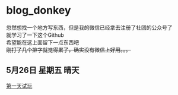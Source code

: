# blog_donkey
忽然想找一个地方写东西，但是我的微信已经拿去注册了社团的公众号了
<br>
就学习了一下这个Github<br>
希望能在这上面留下一点东西吧
<br>
~~刚打了几个排字就觉得累了，确实没有微信上好用。。。~~
<br>
## 5月26日 星期五 晴天<br>

[第一天试玩](https://github.com/donkeyEEE/donkey_work/blob/main/%E4%BA%94%E6%9C%8826%E6%97%A5.md)
<br>

